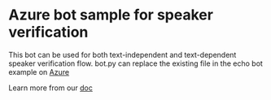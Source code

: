 # Azure bot sample for speaker verification
This bot can be used for both text-independent and text-dependent speaker verification flow.
bot.py can replace the existing file in the echo bot example on [Azure](https://docs.microsoft.com/en-us/azure/bot-service/python/bot-builder-python-quickstart)

Learn more from our [doc](https://techdocs.audiocodes.com/voice-ai-connect/#VAIG_Combined/speaker-verification.htm)

